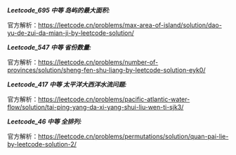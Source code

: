 **_Leetcode_695 中等 岛屿的最大面积:_**

官方解析：https://leetcode.cn/problems/max-area-of-island/solution/dao-yu-de-zui-da-mian-ji-by-leetcode-solution/

**_Leetcode_547 中等 省份数量:_**

官方解析：https://leetcode.cn/problems/number-of-provinces/solution/sheng-fen-shu-liang-by-leetcode-solution-eyk0/

**_Leetcode_417 中等 太平洋大西洋水流问题:_**

官方解析：https://leetcode.cn/problems/pacific-atlantic-water-flow/solution/tai-ping-yang-da-xi-yang-shui-liu-wen-ti-sjk3/

**_Leetcode_46 中等 全排列:_**

官方解析：https://leetcode.cn/problems/permutations/solution/quan-pai-lie-by-leetcode-solution-2/